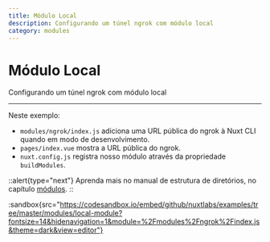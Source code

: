 ```yaml
---
title: Módulo Local
description: Configurando um túnel ngrok com módulo local
category: modules
---
```


# Módulo Local

Configurando um túnel ngrok com módulo local

---

Neste exemplo:

- `modules/ngrok/index.js` adiciona uma URL pública do ngrok à Nuxt CLI quando em modo de desenvolvimento.
- `pages/index.vue` mostra a URL pública do ngrok.
- `nuxt.config.js` registra nosso módulo através da propriedade `buildModules`.

::alert{type="next"}
Aprenda mais no manual de estrutura de diretórios, no capítulo [módulos](/docs/directory-structure/modules).
::

:sandbox{src="https://codesandbox.io/embed/github/nuxtlabs/examples/tree/master/modules/local-module?fontsize=14&hidenavigation=1&module=%2Fmodules%2Fngrok%2Findex.js&theme=dark&view=editor"}
